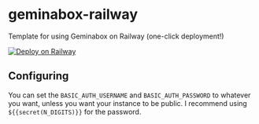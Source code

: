 # geminabox-railway

Template for using Geminabox on Railway (one-click deployment!)

[![Deploy on Railway](https://railway.com/button.svg)](https://railway.com/deploy/RorgjU?referralCode=SrqHJ0&utm_medium=integration&utm_source=template&utm_campaign=generic)

## Configuring

You can set the `BASIC_AUTH_USERNAME` and `BASIC_AUTH_PASSWORD` to whatever you want, unless you want your instance to be public.
I recommend using `${{secret(N_DIGITS)}}` for the password.
